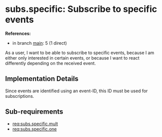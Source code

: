 # subs.specific: Subscribe to specific events

**References:**

- in branch [main](https://github.com/mhatzl/evident/tree/main): 5 (1 direct)

As a user, I want to be able to subscribe to specific events, because I am either only interested in certain events, or because I want to react differently depending on the received event.

## Implementation Details

Since events are identified using an event-ID, this ID must be used for subscriptions.

## Sub-requirements

- [req:subs.specific.mult](5-REQ-subs.specific.mult)
- [req:subs.specific.one](5-REQ-subs.specific.one)
